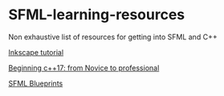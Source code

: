 # SFML-learning-resources
Non exhaustive list of resources for getting into SFML and C++

[Inkscape tutorial](https://www.youtube.com/watch?v=8f011wdiW7g&list=PLqazFFzUAPc5lOQwDoZ4Dw2YSXtO7lWNv)

[Beginning c++17: from Novice to professional](https://www.pdfdrive.com/beginning-c17-from-novice-to-professional-e184792973.html)

[SFML Blueprints](https://www.pdfdrive.com/sfml-blueprints-sharpen-your-game-development-skills-and-improve-your-c-and-sfml-knowledge-with-five-exciting-projects-e188248572.html)



